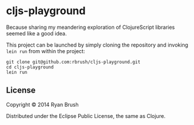 # cljs-playground

Because sharing my meandering exploration of ClojureScript libraries seemed like a good idea.

This project can be launched by simply cloning the repository and invoking ```lein run``` from within the project:

```
git clone git@github.com:rbrush/cljs-playground.git
cd cljs-playground
lein run
```

## License

Copyright © 2014 Ryan Brush

Distributed under the Eclipse Public License, the same as Clojure.



